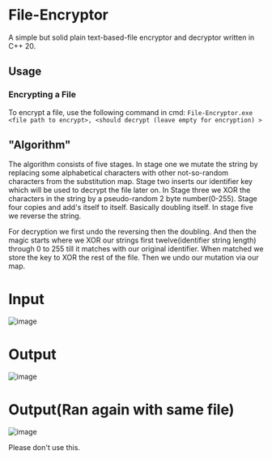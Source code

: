 # File-Encryptor
A simple but solid plain text-based-file encryptor and decryptor written in C++ 20. 

## Usage
### Encrypting a File
To encrypt a file, use the following command in cmd:
``File-Encryptor.exe <file path to encrypt>, <should decrypt (leave empty for encryption) >``

## "Algorithm" 
The algorithm consists of five stages. In stage one we mutate the string by replacing some alphabetical characters with other not-so-random characters from the substitution map. 
Stage two inserts our identifier key which will be used to decrypt the file later on. In Stage three we XOR the characters in the string by a pseudo-random 2 byte number(0-255).
Stage four copies and add's itself to itself. Basically doubling itself. In stage five we reverse the string. 

For decryption we first undo the reversing then the doubling. And then the magic starts where we XOR our strings first twelve(identifier string length) through 0 to 255 till it matches with our original identifier. When matched we store the key to XOR the rest of the file.
Then we undo our mutation via our map.

# Input
![image](https://github.com/dek0039/fileEncryptor/assets/154227154/6d872150-33e8-49fe-93e5-5ceed6eb125e)
# Output
![image](https://github.com/dek0039/fileEncryptor/assets/154227154/23130a69-4843-4fb9-9b89-7eeb93e30872)
# Output(Ran again with same file)
![image](https://github.com/dek0039/fileEncryptor/assets/154227154/584c41fe-97da-4d2f-8679-70c8a4b8a0f2)




Please don't use this.

